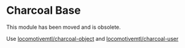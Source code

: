 Charcoal Base
=============

This module has been moved and is obsolete.

Use [locomotivemtl/charcoal-object](https://github.com/locomotivemtl/charcoal-object)
and [locomotivemtl/charcoal-user](https://github.com/locomotivemtl/charcoal-user)
